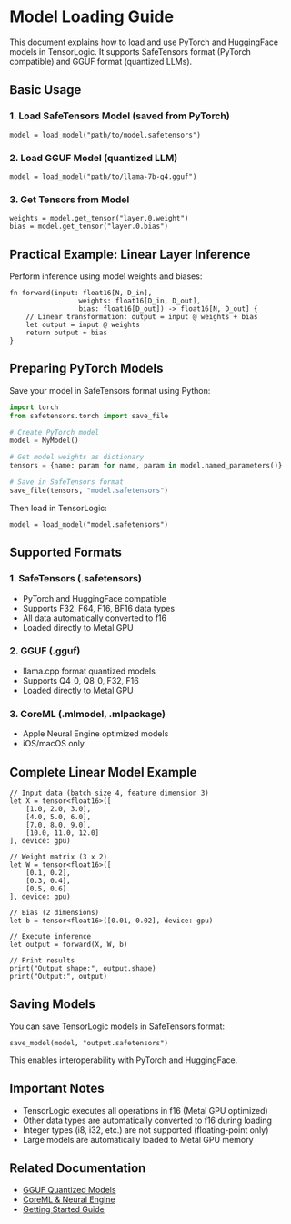 # Model Loading Guide

This document explains how to load and use PyTorch and HuggingFace models in TensorLogic. It supports SafeTensors format (PyTorch compatible) and GGUF format (quantized LLMs).

## Basic Usage

### 1. Load SafeTensors Model (saved from PyTorch)

```tensorlogic
model = load_model("path/to/model.safetensors")
```

### 2. Load GGUF Model (quantized LLM)

```tensorlogic
model = load_model("path/to/llama-7b-q4.gguf")
```

### 3. Get Tensors from Model

```tensorlogic
weights = model.get_tensor("layer.0.weight")
bias = model.get_tensor("layer.0.bias")
```

## Practical Example: Linear Layer Inference

Perform inference using model weights and biases:

```tensorlogic
fn forward(input: float16[N, D_in],
                 weights: float16[D_in, D_out],
                 bias: float16[D_out]) -> float16[N, D_out] {
    // Linear transformation: output = input @ weights + bias
    let output = input @ weights
    return output + bias
}
```

## Preparing PyTorch Models

Save your model in SafeTensors format using Python:

```python
import torch
from safetensors.torch import save_file

# Create PyTorch model
model = MyModel()

# Get model weights as dictionary
tensors = {name: param for name, param in model.named_parameters()}

# Save in SafeTensors format
save_file(tensors, "model.safetensors")
```

Then load in TensorLogic:

```tensorlogic
model = load_model("model.safetensors")
```

## Supported Formats

### 1. SafeTensors (.safetensors)

- PyTorch and HuggingFace compatible
- Supports F32, F64, F16, BF16 data types
- All data automatically converted to f16
- Loaded directly to Metal GPU

### 2. GGUF (.gguf)

- llama.cpp format quantized models
- Supports Q4_0, Q8_0, F32, F16
- Loaded directly to Metal GPU

### 3. CoreML (.mlmodel, .mlpackage)

- Apple Neural Engine optimized models
- iOS/macOS only

## Complete Linear Model Example

```tensorlogic
// Input data (batch size 4, feature dimension 3)
let X = tensor<float16>([
    [1.0, 2.0, 3.0],
    [4.0, 5.0, 6.0],
    [7.0, 8.0, 9.0],
    [10.0, 11.0, 12.0]
], device: gpu)

// Weight matrix (3 x 2)
let W = tensor<float16>([
    [0.1, 0.2],
    [0.3, 0.4],
    [0.5, 0.6]
], device: gpu)

// Bias (2 dimensions)
let b = tensor<float16>([0.01, 0.02], device: gpu)

// Execute inference
let output = forward(X, W, b)

// Print results
print("Output shape:", output.shape)
print("Output:", output)
```

## Saving Models

You can save TensorLogic models in SafeTensors format:

```tensorlogic
save_model(model, "output.safetensors")
```

This enables interoperability with PyTorch and HuggingFace.

## Important Notes

- TensorLogic executes all operations in f16 (Metal GPU optimized)
- Other data types are automatically converted to f16 during loading
- Integer types (i8, i32, etc.) are not supported (floating-point only)
- Large models are automatically loaded to Metal GPU memory

## Related Documentation

- [GGUF Quantized Models](gguf_quantization.md)
- [CoreML & Neural Engine](coreml_neural_engine.md)
- [Getting Started Guide](../claudedocs/getting_started.md)
